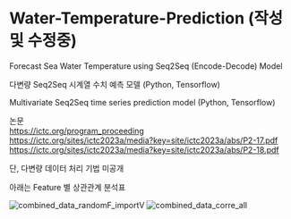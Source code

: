# Water-Temperature-Prediction (작성 및 수정중)
Forecast Sea Water Temperature using Seq2Seq (Encode-Decode) Model

다변량 Seq2Seq 시계열 수치 예측 모델 (Python, Tensorflow)<br/>

Multivariate Seq2Seq time series prediction model (Python, Tensorflow)<br/>

논문<br/>
https://ictc.org/program_proceeding<br/>
https://ictc.org/sites/ictc2023a/media?key=site/ictc2023a/abs/P2-17.pdf<br/>
https://ictc.org/sites/ictc2023a/media?key=site/ictc2023a/abs/P2-18.pdf<br/>

단, 다변량 데이터 처리 기법 미공개<br/>

아래는 Feature 별 상관관계 분석표<br/>

![combined_data_randomF_importV](https://github.com/UniverseMaker/Seq2Seq-Water-Temperature-Prediction/assets/14816515/6c1275f8-4c9b-4cef-8165-8b13aa489c94)
![combined_data_corre_all](https://github.com/UniverseMaker/Seq2Seq-Water-Temperature-Prediction/assets/14816515/82a2ad60-7d00-4cba-ab81-3d127ceb6c1f)
